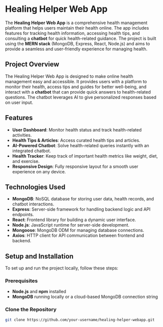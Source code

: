 # Healing Helper Web App

The **Healing Helper Web App** is a comprehensive health management platform that helps users maintain their health online. The app includes features for tracking health information, accessing health tips, and consulting a **chatbot** for quick health-related guidance. The project is built using the **MERN stack** (MongoDB, Express, React, Node.js) and aims to provide a seamless and user-friendly experience for managing health.

## Project Overview

The Healing Helper Web App is designed to make online health management easy and accessible. It provides users with a platform to monitor their health, access tips and guides for better well-being, and interact with a **chatbot** that can provide quick answers to health-related questions. The chatbot leverages AI to give personalized responses based on user input.

## Features

- **User Dashboard**: Monitor health status and track health-related activities.
- **Health Tips & Articles**: Access curated health tips and articles.
- **AI-Powered Chatbot**: Solve health-related queries instantly with an integrated chatbot.
- **Health Tracker**: Keep track of important health metrics like weight, diet, and exercise.
- **Responsive Design**: Fully responsive layout for a smooth user experience on any device.

## Technologies Used

- **MongoDB**: NoSQL database for storing user data, health records, and chatbot interactions.
- **Express**: Server-side framework for handling backend logic and API endpoints.
- **React**: Frontend library for building a dynamic user interface.
- **Node.js**: JavaScript runtime for server-side development.
- **Mongoose**: MongoDB ODM for managing database connections.
- **Axios**: HTTP client for API communication between frontend and backend.

## Setup and Installation

To set up and run the project locally, follow these steps:

### Prerequisites

- **Node.js** and **npm** installed
- **MongoDB** running locally or a cloud-based MongoDB connection string

### Clone the Repository

```bash
git clone https://github.com/your-username/healing-helper-webapp.git
